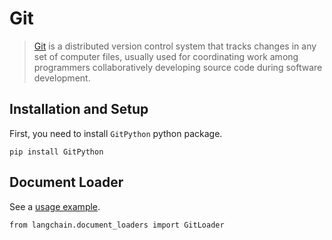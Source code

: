 Git
===

> [Git](https://en.wikipedia.org/wiki/Git) is a distributed version control system that tracks changes in any set of computer files, usually used for coordinating work among programmers collaboratively developing source code during software development.

Installation and Setup[](#installation-and-setup "Direct link to Installation and Setup")
------------------------------------------------------------------------------------------

First, you need to install `GitPython` python package.

    pip install GitPython

Document Loader[](#document-loader "Direct link to Document Loader")
---------------------------------------------------------------------

See a [usage example](/docs/integrations/document_loaders/git).

    from langchain.document_loaders import GitLoader